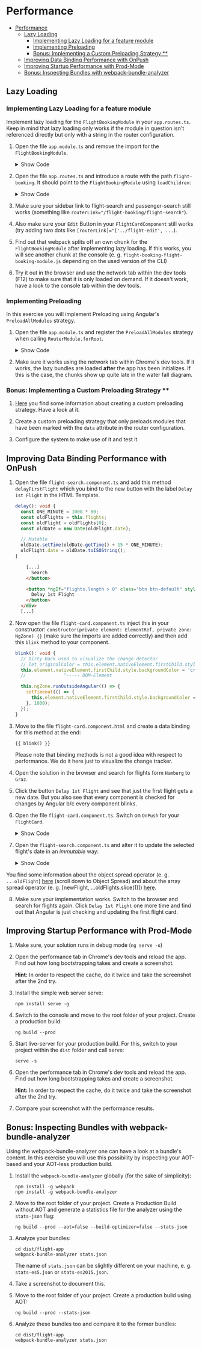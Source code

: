 # Performance

- [Performance](#performance)
  - [Lazy Loading](#lazy-loading)
    - [Implementing Lazy Loading for a feature module](#implementing-lazy-loading-for-a-feature-module)
    - [Implementing Preloading](#implementing-preloading)
    - [Bonus: Implementing a Custom Preloading Strategy \*\*](#bonus-implementing-a-custom-preloading-strategy-)
  - [Improving Data Binding Performance with OnPush](#improving-data-binding-performance-with-onpush)
  - [Improving Startup Performance with Prod-Mode](#improving-startup-performance-with-prod-mode)
  - [Bonus: Inspecting Bundles with webpack-bundle-analyzer](#bonus-inspecting-bundles-with-webpack-bundle-analyzer)

## Lazy Loading

### Implementing Lazy Loading for a feature module

Implement lazy loading for the `FlightBookingModule` in your `app.routes.ts`.
Keep in mind that lazy loading only works if the module in question isn't referenced directly but only with a string in the router configuration.

1. Open the file `app.module.ts` and remove the import for the `FlightBookingModule`.

   <details>
   <summary>Show Code</summary>
   <p>

   ```typescript
   @NgModule({
     imports: [
       [...]
       // FlightBookingModule,
       // ^^ Removed b/c this would prevent lazy loading
       [...]
     ],
     [...]
   })
   export class AppModule {}
   ```

   </p>
   </details>

2. Open the file `app.routes.ts` and introduce a route with the path `flight-booking`.
   It should point to the `FlightBookingModule` using `loadChildren`:

   <details>
   <summary>Show Code</summary>
   <p>

   ```typescript
   [...]
   {
     path: 'flight-booking',
     loadChildren: () => import('./flight-booking/flight-booking.module').then(m => m.FlightBookingModule)
   },
   {
     // This route needs to be the last one!
     path: '**',
     [...]
   }
   [...]
   ```

   </p>
   </details>

3. Make sure your sidebar link to flight-search and passenger-search still works (something like `routerLink="/flight-booking/flight-search"`).

4. Also make sure your `Edit` Button in your `FlightCardComponent` still works (try adding two dots like `[routerLink]="['../flight-edit', ...`).

5. Find out that webpack splits off an own chunk for the `FlightBookingModule` after implementing lazy loading.
   If this works, you will see another chunk at the console (e. g. `flight-booking-flight-booking-module.js` depending on the used version of the CLI)

6. Try it out in the browser and use the network tab within the dev tools (F12) to make sure that it is only loaded on demand.
   If it doesn't work, have a look to the console tab within the dev tools.

### Implementing Preloading

In this exercise you will implement Preloading using Angular's `PreloadAllModules` strategy.

1. Open the file `app.module.ts` and register the `PreloadAllModules` strategy when calling `RouterModule.forRoot`.

   <details>
   <summary>Show Code</summary>
   <p>

   ```typescript
   RouterModule.forRoot(APP_ROUTES, {
     preloadingStrategy: PreloadAllModules
   });
   ```

   </p>
   </details>

2. Make sure it works using the network tab within Chrome's dev tools. If it works, the lazy bundles are loaded **after** the app has been initializes. If this is the case, the chunks show up quite late in the water fall diagram.

### Bonus: Implementing a Custom Preloading Strategy \*\*

1. [Here](https://www.angulararchitects.io/aktuelles/performanceoptimierung/) you find some information about creating a custom preloading strategy. Have a look at it.

2. Create a custom preloading strategy that only preloads modules that have been marked with the `data` attribute in the router configuration.

3. Configure the system to make use of it and test it.

## Improving Data Binding Performance with OnPush

1. Open the file `flight-search.component.ts` and add this method `delayFirstFlight` which you bind to the new button with the label `Delay 1st Flight` in the HTML Template.

   ```typescript
   delay(): void {
     const ONE_MINUTE = 1000 * 60;
     const oldFlights = this.flights;
     const oldFlight = oldFlights[0];
     const oldDate = new Date(oldFlight.date);

     // Mutable
     oldDate.setTime(oldDate.getTime() + 15 * ONE_MINUTE);
     oldFlight.date = oldDate.toISOString();
   }
   ```

   ```html
       [...]
         Search
       </button>

       <button *ngIf="flights.length > 0" class="btn btn-default" style="margin-left: 10px" (click)="delayFirstFlight()">
         Delay 1st Flight
       </button>
     </div>
     [...]
   ```

2. Now open the file `flight-card.component.ts` inject this in your constructor: `constructor(private element: ElementRef, private zone: NgZone) {}` (make sure the imports are added correctly) and then add this `blink` method to your component.

   ```typescript
   blink(): void {
     // Dirty Hack used to visualize the change detector
     // let originalColor = this.element.nativeElement.firstChild.style.backgroundColor;
     this.element.nativeElement.firstChild.style.backgroundColor = 'crimson';
     //              ^----- DOM-Element

     this.ngZone.runOutsideAngular(() => {
       setTimeout(() => {
         this.element.nativeElement.firstChild.style.backgroundColor = this.selected ? 'rgb(204, 197, 185)' : '';
       }, 1000);
     });
   }
   ```

3. Move to the file `flight-card.component.html` and create a data binding for this method at the end:

   ```
   {{ blink() }}
   ```

   Please note that binding methods is not a good idea with respect to performance. We do it here just to visualize the change tracker.

4. Open the solution in the browser and search for flights form `Hamburg` to `Graz`.

5. Click the button `Delay 1st Flight` and see that just the first flight gets a new date. But you also see that every component is checked for changes by Angular b/c every component blinks.

6. Open the file `flight-card.component.ts`. Switch on `OnPush` for your `FlightCard`.

   <details>
   <summary>Show Code</summary>
   <p>

   ```typescript

   import {ChangeDetectionStrategy} from '@angular/core';
   [...]
   @Component({
     selector: 'app-flight-card',
     templateUrl: 'flight-card.component.html',
     changeDetection: ChangeDetectionStrategy.OnPush
   })
   export class FlightCardComponent {
     [...]
   }
   ```

   </p>
   </details>

7. Open the `flight-search.component.ts` and alter it to update the selected flight's date in an _immutable_ way:

   <details>
   <summary>Show Code</summary>
   <p>

   ```typescript
   delay(): void {
     const ONE_MINUTE = 1000 * 60;

     const oldFlights = this.flights;
     const oldFlight = oldFlights[0];
     const oldDate = new Date(oldFlight.date);

     // Mutable
     // oldDate.setTime(oldDate.getTime() + 15 * ONE_MINUTE );
     // oldFlight.date = oldDate.toISOString();

     // Immutable
     const newDate = new Date(oldDate.getTime() + 15 * ONE_MINUTE);
     const newFlight: Flight = { ...oldFlight, date: newDate.toISOString() };
     this.flights = [ newFlight, ...oldFlights.slice(1) ];
   }
   ```

</p>
</details>

You find some information about the object spread operator (e. g. `...oldFlight`) [here](https://www.typescriptlang.org/docs/handbook/release-notes/typescript-2-1.html) (scroll down to Object Spread) and about the array spread operator (e. g. [newFlight, ...oldFlights.slice(1)]) [here](https://developer.mozilla.org/en-US/docs/Web/JavaScript/Reference/Operators/Spread_operator).

8. Make sure your implementation works. Switch to the browser and search for flights again. Click `Delay 1st Flight` one more time and find out that Angular is just checking and updating the first flight card.

## Improving Startup Performance with Prod-Mode

1. Make sure, your solution runs in debug mode (`ng serve -o`)

1. Open the performance tab in Chrome's dev tools and reload the app. Find out how long bootstrapping takes and create a screenshot.

   **Hint:** In order to respect the cache, do it twice and take the screenshot after the 2nd try.

1. Install the simple web server serve:

   ```
   npm install serve -g
   ```

1. Switch to the console and move to the root folder of your project. Create a production build:

   ```
   ng build --prod
   ```

1. Start live-server for your production build. For this, switch to your project within the `dist` folder and call serve:

   ```
   serve -s
   ```

1. Open the performance tab in Chrome's dev tools and reload the app. Find out how long bootstrapping takes and create a screenshot.

   **Hint:** In order to respect the cache, do it twice and take the screenshot after the 2nd try.

1. Compare your screenshot with the performance results.

## Bonus: Inspecting Bundles with webpack-bundle-analyzer

Using the webpack-bundle-analyzer one can have a look at a bundle's content. In this exercise you will use this possibility by inspecting your AOT-based and your AOT-less production build.

1. Install the `webpack-bundle-analyzer` globally (for the sake of simplicity):

   ```
   npm install -g webpack
   npm install -g webpack-bundle-analyzer
   ```

1. Move to the root folder of your project. Create a Production Build without AOT and generate a statistics file for the analyzer using the `stats-json` flag:

   ```
   ng build --prod --aot=false --build-optimizer=false --stats-json
   ```

1. Analyze your bundles:

   ```
   cd dist/flight-app
   webpack-bundle-analyzer stats.json
   ```

   The name of `stats.json` can be slightly different on your machine, e. g. `stats-es5.json` or `stats-es2015.json`.

1. Take a screenshot to document this.

1. Move to the root folder of your project. Create a production build using AOT:

   ```
   ng build --prod --stats-json
   ```

1. Analyze these bundles too and compare it to the former bundles:

   ```
   cd dist/flight-app
   webpack-bundle-analyzer stats.json
   ```
